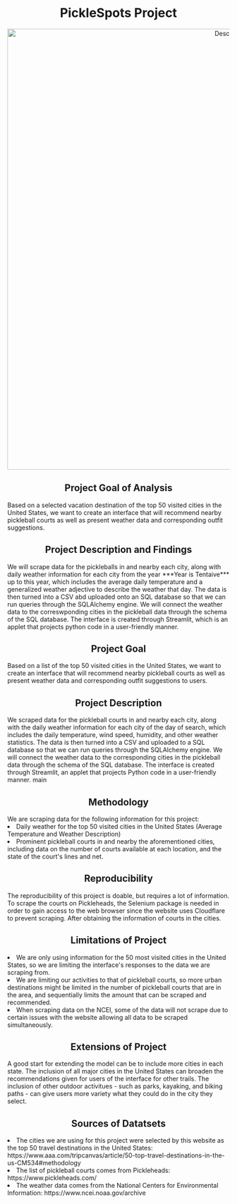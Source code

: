 <h1 align="center">PickleSpots Project</h1>
<p align="center"> <img src="https://www.sagehill.com/wp-content/uploads/2022/02/texas-inn-property-pickleball-group-slide.jpg" alt="Description" width="1000"> </p>
<h2 align="center">Project Goal of Analysis</h2>
<p>Based on a selected vacation destination of the top 50 visited cities in the United States, we want to create an interface that will recommend nearby pickleball courts as well as present weather data and corresponding outfit suggestions.</p>
<h2 align="center">Project Description and Findings</h2>
We will scrape data for the pickleballs in and nearby each city, along with daily weather information for each city from the year ***Year is Tentaive*** up to this year, which includes the average daily temperature and a generalized weather adjective to describe the weather that day. The data is then turned into a CSV abd uploaded onto an SQL database so that we can run queries through the SQLAlchemy engine. We will connect the weather data to the correswponding cities in the pickleball data through the schema of the SQL database. The interface is created through Streamlit, which is an applet that projects python code in a user-friendly manner.
<h2 align="center">Project Goal</h2>
<p>Based on a list of the top 50 visited cities in the United States, we want to create an interface that will recommend nearby pickleball courts as well as present weather data and corresponding outfit suggestions to users.</p>
<h2 align="center">Project Description</h2>
We scraped data for the pickleball courts in and nearby each city, along with the daily weather information for each city of the day of search, which includes the daily temperature, wind speed, humidity, and other weather statistics. The data is then turned into a CSV and uploaded to a SQL database so that we can run queries through the SQLAlchemy engine. We will connect the weather data to the corresponding cities in the pickleball data through the schema of the SQL database. The interface is created through Streamlit, an applet that projects Python code in a user-friendly manner.
main
<h2 align="center">Methodology</h2>
We are scraping data for the following information for this project:
<li>Daily weather for the top 50 visited cities in the United States (Average Temperature and Weather Description)</li>
<li>Prominent pickleball courts in and nearby the aforementioned cities, including data on the number of courts available at each location, and the state of the court's lines and net.</li>
<h2 align="center">Reproducibility</h2>
The reproducibility of this project is doable, but requires a lot of information. To scrape the courts on Pickleheads, the Selenium package is needed in order to gain access to the web browser since the website uses Cloudflare to prevent scraping. After obtaining the information of courts in the cities. 
<h2 align="center">Limitations of Project</h2>
<li>We are only using information for the 50 most visited cities in the United States, so we are limiting the interface's responses to the data we are scraping from.</li>
<li>We are limiting our activities to that of pickleball courts, so more urban destinations might be limited in the number of pickleball courts that are in the area, and sequentially limits the amount that can be scraped and recommended.</li>
<li>When scraping data on the NCEI, some of the data will not scrape due to certain issues with the website allowing all data to be scraped simultaneously.</li>
<h2 align="center">Extensions of Project</h2>
A good start for extending the model can be to include more cities in each state. The inclusion of all major cities in the United States can broaden the recommendations given for users of the interface for other trails. 
The inclusion of other outdoor activitues - such as parks, kayaking, and biking paths - can give users more variety what they could do in the city they select.
<h2 align="center">Sources of Datatsets</h2>
<li>The cities we are using for this project were selected by this website as the top 50 travel destinations in the United States: https://www.aaa.com/tripcanvas/article/50-top-travel-destinations-in-the-us-CM534#methodology</li>
<li>The list of pickleball courts comes from Pickleheads: https://www.pickleheads.com/</li>
<li>The weather data comes from the National Centers for Environmental Information: https://www.ncei.noaa.gov/archive</li>
